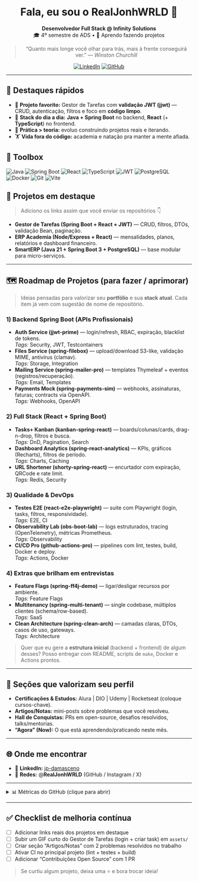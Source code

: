 <div align="center">

# Fala, eu sou o RealJonhWRLD 👋

**Desenvolvedor Full Stack @ Infinity Solutions**  
🎓 4º semestre de ADS • 🚀 Aprendo fazendo projetos

> “Quanto mais longe você olhar para trás, mais à frente conseguirá ver.” — *Winston Churchill*

[![LinkedIn](https://img.shields.io/badge/LinkedIn-jp--damasceno-0A66C2?logo=linkedin&logoColor=white&style=for-the-badge)](https://www.linkedin.com/in/jp-damasceno/)
[![GitHub](https://img.shields.io/badge/@RealJonhWRLD-181717?logo=github&logoColor=white&style=for-the-badge)](https://github.com/RealJonhWRLD)

</div>

---

## 🚀 Destaques rápidos
- 🔐 **Projeto favorito:** Gestor de Tarefas com **validação JWT (jjwt)** — CRUD, autenticação, filtros e foco em **código limpo**.  
- 💼 **Stack do dia a dia:** **Java + Spring Boot** no backend, **React** (+ **TypeScript**) no frontend.  
- 🧭 **Prática > teoria:** evoluo construindo projetos reais e iterando.  
- 🏋️ **Vida fora do código:** academia e natação pra manter a mente afiada.

## 🧰 Toolbox
![Java](https://img.shields.io/badge/Java-21+-ED8B00?logo=openjdk&logoColor=white&style=flat)
![Spring Boot](https://img.shields.io/badge/Spring_Boot-API_REST-6DB33F?logo=springboot&logoColor=white&style=flat)
![React](https://img.shields.io/badge/React-18-61DAFB?logo=react&logoColor=black&style=flat)
![TypeScript](https://img.shields.io/badge/TypeScript-Strict-3178C6?logo=typescript&logoColor=white&style=flat)
![JWT](https://img.shields.io/badge/JWT-Security-000000?logo=jsonwebtokens&logoColor=white&style=flat)
![PostgreSQL](https://img.shields.io/badge/PostgreSQL-DB-4169E1?logo=postgresql&logoColor=white&style=flat)
![Docker](https://img.shields.io/badge/Docker-Containers-2496ED?logo=docker&logoColor=white&style=flat)
![Git](https://img.shields.io/badge/Git-Versioning-F05032?logo=git&logoColor=white&style=flat)
![Vite](https://img.shields.io/badge/Vite-Frontend-646CFF?logo=vite&logoColor=white&style=flat)

## 🧩 Projetos em destaque
> Adiciono os links assim que você enviar os repositórios 👇
- **Gestor de Tarefas (Spring Boot + React + JWT)** — CRUD, filtros, DTOs, validação Bean, paginação.
- **ERP Academia (Node/Express + React)** — mensalidades, planos, relatórios e dashboard financeiro.
- **SmartERP (Java 21 + Spring Boot 3 + PostgreSQL)** — base modular para micro-serviços.

---

## 🗺️ Roadmap de Projetos (para fazer / aprimorar)
> Ideias pensadas para valorizar seu **portfólio** e sua **stack atual**. Cada item já vem com sugestão de nome de repositório.

### 1) Backend Spring Boot (APIs Profissionais)
- **Auth Service (jjwt-prime)** — login/refresh, RBAC, expiração, blacklist de tokens.  
  _Tags:_ Security, JWT, Testcontainers
- **Files Service (spring-filebox)** — upload/download S3-like, validação MIME, antivírus (clamav).  
  _Tags:_ Storage, Integration
- **Mailing Service (spring-mailer-pro)** — templates Thymeleaf + eventos (registros/recuperação).  
  _Tags:_ Email, Templates
- **Payments Mock (spring-payments-sim)** — webhooks, assinaturas, faturas; contracts via OpenAPI.  
  _Tags:_ Webhooks, OpenAPI

### 2) Full Stack (React + Spring Boot)
- **Tasks+ Kanban (kanban-spring-react)** — boards/colunas/cards, drag-n-drop, filtros e busca.  
  _Tags:_ DnD, Pagination, Search
- **Dashboard Analytics (spring-react-analytics)** — KPIs, gráficos (Recharts), filtros de período.  
  _Tags:_ Charts, Caching
- **URL Shortener (shorty-spring-react)** — encurtador com expiração, QRCode e rate limit.  
  _Tags:_ Redis, Security

### 3) Qualidade & DevOps
- **Testes E2E (react-e2e-playwright)** — suite com Playwright (login, tasks, filtros, responsividade).  
  _Tags:_ E2E, CI
- **Observability Lab (obs-boot-lab)** — logs estruturados, tracing (OpenTelemetry), métricas Prometheus.  
  _Tags:_ Observability
- **CI/CD Pro (github-actions-pro)** — pipelines com lint, testes, build, Docker e deploy.  
  _Tags:_ Actions, Docker

### 4) Extras que brilham em entrevistas
- **Feature Flags (spring-ff4j-demo)** — ligar/desligar recursos por ambiente.  
  _Tags:_ Feature Flags
- **Multitenancy (spring-multi-tenant)** — single codebase, múltiplos clientes (schema/row-based).  
  _Tags:_ SaaS
- **Clean Architecture (spring-clean-arch)** — camadas claras, DTOs, casos de uso, gateways.  
  _Tags:_ Architecture

> Quer que eu gere a **estrutura inicial** (backend + frontend) de algum desses? Posso entregar com README, scripts de `make`, Docker e Actions prontos.

---

## 🧱 Seções que valorizam seu perfil
- **Certificações & Estudos:** Alura | DIO | Udemy | Rocketseat (coloque cursos-chave).
- **Artigos/Notas:** mini-posts sobre problemas que você resolveu.
- **Hall de Conquistas:** PRs em open-source, desafios resolvidos, talks/mentorias.
- **“Agora” (Now):** O que está aprendendo/praticando neste mês.

---

## 🌐 Onde me encontrar
- 🔗 **LinkedIn:** [jp-damasceno](https://www.linkedin.com/in/jp-damasceno/)
- 📸 **Redes:** @**RealJonhWRLD** (GitHub / Instagram / X)

---

<details>
  <summary>📊 Métricas do GitHub (clique para abrir)</summary>

  <img src="https://github-readme-stats.vercel.app/api?username=RealJonhWRLD&show_icons=true&hide_border=true" alt="GitHub Stats" />
  <br/>
  <img src="https://github-readme-stats.vercel.app/api/top-langs/?username=RealJonhWRLD&layout=compact&hide_border=true" alt="Top Langs" />
</details>

---

## ✅ Checklist de melhoria contínua
- [ ] Adicionar links reais dos projetos em destaque
- [ ] Subir um GIF curto do Gestor de Tarefas (login + criar task) em `assets/`
- [ ] Criar seção “Artigos/Notas” com 2 problemas resolvidos no trabalho
- [ ] Ativar CI no principal projeto (lint + testes + build)
- [ ] Adicionar “Contribuições Open Source” com 1 PR

> Se curtiu algum projeto, deixa uma ⭐ e bora trocar ideia!
